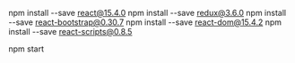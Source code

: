 npm install --save react@15.4.0
npm install --save redux@3.6.0
npm install --save react-bootstrap@0.30.7
npm install --save react-dom@15.4.2
npm install --save react-scripts@0.8.5

npm start